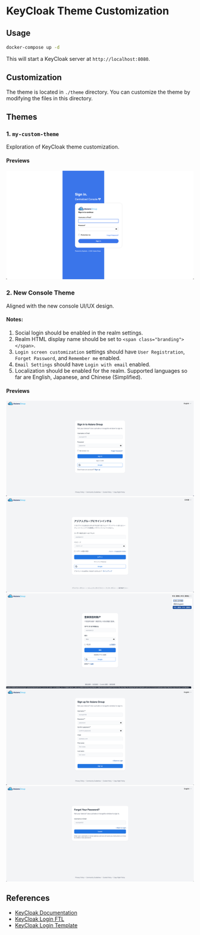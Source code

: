 # KeyCloak Theme Customization

## Usage
```bash
docker-compose up -d
```

This will start a KeyCloak server at `http://localhost:8080`.

## Customization
The theme is located in `./theme` directory. You can customize the theme by modifying the files in this directory.

## Themes

### 1. `my-custom-theme`

Exploration of KeyCloak theme customization.

#### Previews

![Login Page](./Screenshot.png)

### 2. New Console Theme

Aligned with the new console UI/UX design.

#### Notes:
1. Social login should be enabled in the realm settings.
2. Realm HTML display name should be set to `<span class="branding"></span>`.
3. `Login screen customization` settings should have `User Registration`, `Forget Password`, and `Remember me` enabled.
4. `Email Settings` should have `Login with email` enabled.
5. Localization should be enabled for the realm. Supported languages so far are English, Japanese, and Chinese (Simplified).

#### Previews

![Login Page](./screenshots/new-console/login_en.png "Login Page (English)")
   ![Login Page](./screenshots/new-console/login_ja.png "Login Page (Japanese)")
   ![Login Page](./screenshots/new-console/login_zh.png "Login Page (Chinese)")
   ![Login Page](./screenshots/new-console/register_en.png "Register Page (English)")
   ![Login Page](./screenshots/new-console/reset_pw_en.png "Reset Password Page (English)")


## References
- [KeyCloak Documentation](https://www.keycloak.org/docs/latest/server_development/#_themes)
- [KeyCloak Login FTL](https://github.com/keycloak/keycloak/blob/main/themes/src/main/resources/theme/base/login/login.ftl)
- [KeyCloak Login Template](https://github.com/keycloak/keycloak/blob/main/themes/src/main/resources/theme/base/login/template.ftl)

